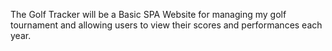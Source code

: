 The Golf Tracker will be a Basic SPA Website for managing my golf tournament and allowing users to view their scores and performances each year.

